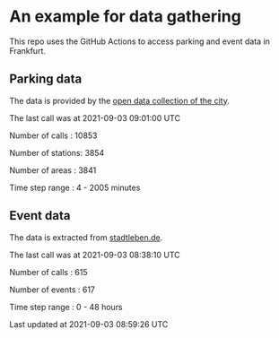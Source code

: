 # An example for data gathering

This repo uses the GitHub Actions to access parking and event data in Frankfurt.

## Parking data
The data is provided by the [open data collection of the city](https://www.offenedaten.frankfurt.de/).

The last call was at 2021-09-03 09:01:00 UTC

Number of calls   : 10853

Number of stations:  3854

Number of areas   :  3841

Time step range   :     4 -  2005 minutes


## Event data
The data is extracted from [stadtleben.de](https://stadtleben.de/frankfurt/).

The last call was at 2021-09-03 08:38:10 UTC

Number of calls   : 615

Number of events  : 617

Time step range   :   0 -  48 hours


Last updated at 2021-09-03 08:59:26 UTC
